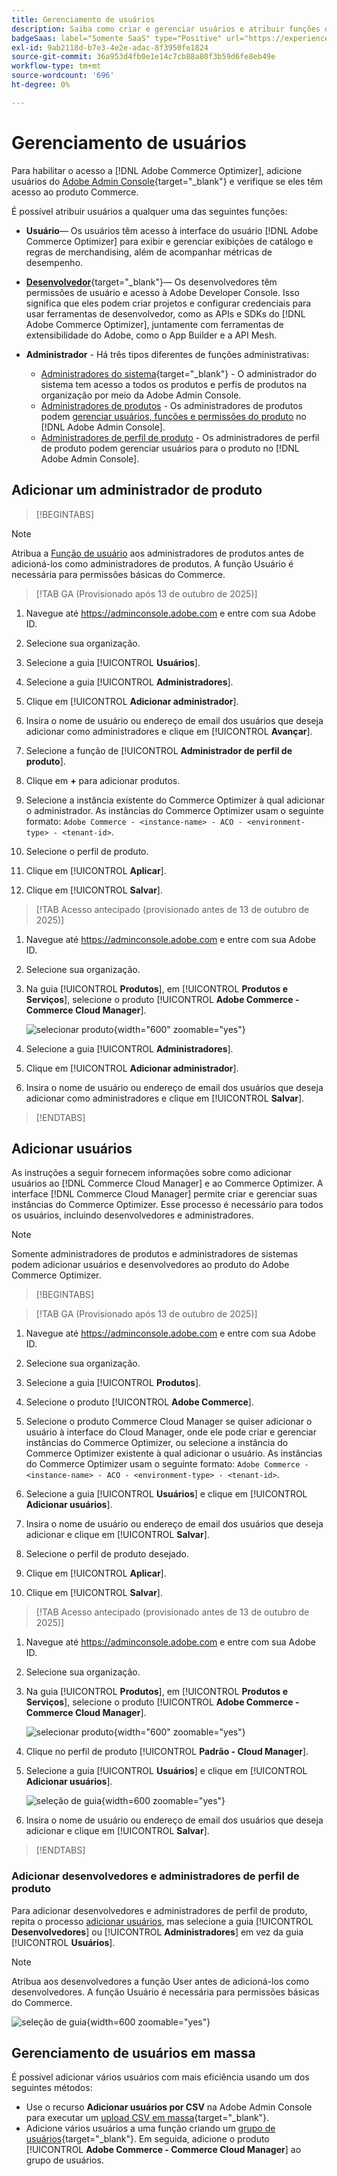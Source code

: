```yaml
---
title: Gerenciamento de usuários
description: Saiba como criar e gerenciar usuários e atribuir funções de usuário para  [!DNL Adobe Commerce Optimizer].
badgeSaas: label="Somente SaaS" type="Positive" url="https://experienceleague.adobe.com/pt-br/docs/commerce/user-guides/product-solutions" tooltip="Aplicável somente a projetos do Adobe Commerce as a Cloud Service e do Adobe Commerce Optimizer (infraestrutura SaaS gerenciada pela Adobe)."
exl-id: 9ab2118d-b7e3-4e2e-adac-8f3950fe1824
source-git-commit: 36a953d4fb0e1e14c7cb88a80f3b59d6fe8eb49e
workflow-type: tm+mt
source-wordcount: '696'
ht-degree: 0%

---
```


# Gerenciamento de usuários

Para habilitar o acesso a [!DNL Adobe Commerce Optimizer], adicione usuários do [Adobe Admin Console](https://adminconsole.adobe.com){target="_blank"} e verifique se eles têm acesso ao produto Commerce.

É possível atribuir usuários a qualquer uma das seguintes funções:

- **Usuário**— Os usuários têm acesso à interface do usuário [!DNL Adobe Commerce Optimizer] para exibir e gerenciar exibições de catálogo e regras de merchandising, além de acompanhar métricas de desempenho.

- [**Desenvolvedor**](https://helpx.adobe.com/br/enterprise/using/manage-developers.html#Adddevelopers){target="_blank"}— Os desenvolvedores têm permissões de usuário e acesso à Adobe Developer Console. Isso significa que eles podem criar projetos e configurar credenciais para usar ferramentas de desenvolvedor, como as APIs e SDKs do [!DNL Adobe Commerce Optimizer], juntamente com ferramentas de extensibilidade do Adobe, como o App Builder e a API Mesh.

- **Administrador** - Há três tipos diferentes de funções administrativas:
   - [Administradores do sistema](https://helpx.adobe.com/br/enterprise/using/admin-roles.html){target="_blank"} - O administrador do sistema tem acesso a todos os produtos e perfis de produtos na organização por meio da Adobe Admin Console.
   - [Administradores de produtos](#add-a-product-admin) - Os administradores de produtos podem [gerenciar usuários, funções e permissões do produto](#add-users-and-admins) no [!DNL Adobe Admin Console].
   - [Administradores de perfil de produto](#add-users-developers-and-product-profile-admins) - Os administradores de perfil de produto podem gerenciar usuários para o produto no [!DNL Adobe Admin Console].

## Adicionar um administrador de produto

>[!BEGINTABS]

>[!NOTE]
>
>Atribua a [Função de usuário](#add-users) aos administradores de produtos antes de adicioná-los como administradores de produtos. A função Usuário é necessária para permissões básicas do Commerce.

>[!TAB GA (Provisionado após 13 de outubro de 2025)]

1. Navegue até <https://adminconsole.adobe.com> e entre com sua Adobe ID.

1. Selecione sua organização.

1. Selecione a guia [!UICONTROL **Usuários**].

1. Selecione a guia [!UICONTROL **Administradores**].

1. Clique em [!UICONTROL **Adicionar administrador**].

1. Insira o nome de usuário ou endereço de email dos usuários que deseja adicionar como administradores e clique em [!UICONTROL **Avançar**].

1. Selecione a função de [!UICONTROL **Administrador de perfil de produto**].

1. Clique em **+** para adicionar produtos.

1. Selecione a instância existente do Commerce Optimizer à qual adicionar o administrador. As instâncias do Commerce Optimizer usam o seguinte formato: `Adobe Commerce - <instance-name> - ACO - <environment-type> - <tenant-id>`.

1. Selecione o perfil de produto.

1. Clique em [!UICONTROL **Aplicar**].

1. Clique em [!UICONTROL **Salvar**].

>[!TAB Acesso antecipado (provisionado antes de 13 de outubro de 2025)]

1. Navegue até <https://adminconsole.adobe.com> e entre com sua Adobe ID.

1. Selecione sua organização.

1. Na guia [!UICONTROL **Produtos**], em [!UICONTROL **Produtos e Serviços**], selecione o produto [!UICONTROL **Adobe Commerce - Commerce Cloud Manager**].

   ![selecionar produto](/help/cloud-service/assets/backend.png){width="600" zoomable="yes"}

1. Selecione a guia [!UICONTROL **Administradores**].

1. Clique em [!UICONTROL **Adicionar administrador**].

1. Insira o nome de usuário ou endereço de email dos usuários que deseja adicionar como administradores e clique em [!UICONTROL **Salvar**].

>[!ENDTABS]

## Adicionar usuários

As instruções a seguir fornecem informações sobre como adicionar usuários ao [!DNL Commerce Cloud Manager] e ao Commerce Optimizer. A interface [!DNL Commerce Cloud Manager] permite criar e gerenciar suas instâncias do Commerce Optimizer. Esse processo é necessário para todos os usuários, incluindo desenvolvedores e administradores.

>[!NOTE]
>
>Somente administradores de produtos e administradores de sistemas podem adicionar usuários e desenvolvedores ao produto do Adobe Commerce Optimizer.

>[!BEGINTABS]

>[!TAB GA (Provisionado após 13 de outubro de 2025)]

1. Navegue até <https://adminconsole.adobe.com> e entre com sua Adobe ID.

1. Selecione sua organização.

1. Selecione a guia [!UICONTROL **Produtos**].

1. Selecione o produto [!UICONTROL **Adobe Commerce**].

1. Selecione o produto Commerce Cloud Manager se quiser adicionar o usuário à interface do Cloud Manager, onde ele pode criar e gerenciar instâncias do Commerce Optimizer, ou selecione a instância do Commerce Optimizer existente à qual adicionar o usuário. As instâncias do Commerce Optimizer usam o seguinte formato: `Adobe Commerce - <instance-name> - ACO - <environment-type> - <tenant-id>`.

1. Selecione a guia [!UICONTROL **Usuários**] e clique em [!UICONTROL **Adicionar usuários**].

1. Insira o nome de usuário ou endereço de email dos usuários que deseja adicionar e clique em [!UICONTROL **Salvar**].

1. Selecione o perfil de produto desejado.

1. Clique em [!UICONTROL **Aplicar**].

1. Clique em [!UICONTROL **Salvar**].

>[!TAB Acesso antecipado (provisionado antes de 13 de outubro de 2025)]

1. Navegue até <https://adminconsole.adobe.com> e entre com sua Adobe ID.

1. Selecione sua organização.

1. Na guia [!UICONTROL **Produtos**], em [!UICONTROL **Produtos e Serviços**], selecione o produto [!UICONTROL **Adobe Commerce - Commerce Cloud Manager**].

   ![selecionar produto](/help/cloud-service//assets/backend.png){width="600" zoomable="yes"}

1. Clique no perfil de produto [!UICONTROL **Padrão - Cloud Manager**].

1. Selecione a guia [!UICONTROL **Usuários**] e clique em [!UICONTROL **Adicionar usuários**].

   ![seleção de guia](/help/cloud-service/assets/tab-select.png){width=600 zoomable="yes"}

1. Insira o nome de usuário ou endereço de email dos usuários que deseja adicionar e clique em [!UICONTROL **Salvar**].

>[!ENDTABS]

### Adicionar desenvolvedores e administradores de perfil de produto

Para adicionar desenvolvedores e administradores de perfil de produto, repita o processo [adicionar usuários](#add-users), mas selecione a guia [!UICONTROL **Desenvolvedores**] ou [!UICONTROL **Administradores**] em vez da guia [!UICONTROL **Usuários**].

>[!NOTE]
>
>Atribua aos desenvolvedores a função User antes de adicioná-los como desenvolvedores. A função Usuário é necessária para permissões básicas do Commerce.

![seleção de guia](/help//cloud-service/assets/tab-select.png){width=600 zoomable="yes"}

## Gerenciamento de usuários em massa

É possível adicionar vários usuários com mais eficiência usando um dos seguintes métodos:

- Use o recurso **Adicionar usuários por CSV** na Adobe Admin Console para executar um [upload CSV em massa](https://helpx.adobe.com/br/enterprise/using/bulk-upload-users.html){target="_blank"}.
- Adicione vários usuários a uma função criando um [grupo de usuários](https://helpx.adobe.com/br/enterprise/using/user-groups.html){target="_blank"}. Em seguida, adicione o produto [!UICONTROL **Adobe Commerce - Commerce Cloud Manager**] ao grupo de usuários.

